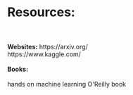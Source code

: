 <h1>Resources:</h1><br>
<br>
<b>Websites:</b>
https://arxiv.org/ <br>
https://www.kaggle.com/ <br>
<br>
<b>Books:</b><br>
<br>
hands on machine learning O'Reilly book
